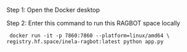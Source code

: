 Step 1: Open the Docker desktop

Step 2: Enter this command to run this RAGBOT space locally


     docker run -it -p 7860:7860 --platform=linux/amd64 \ registry.hf.space/inela-ragbot:latest python app.py
